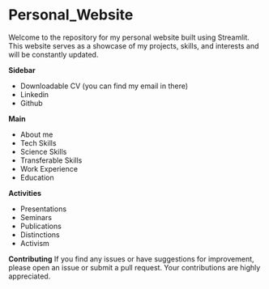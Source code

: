 # Personal_Website
Welcome to the repository for my personal website built using Streamlit. This website serves as a showcase of my projects, skills, and interests and will be constantly updated.

**Sidebar**
- Downloadable CV (you can find my email in there)
- Linkedin
- Github 

**Main**
- About me
- Tech Skills
- Science Skills
- Transferable Skills
- Work Experience
- Education

**Activities**
- Presentations
- Seminars
- Publications
- Distinctions
- Activism

**Contributing**
If you find any issues or have suggestions for improvement, please open an issue or submit a pull request. Your contributions are highly appreciated.


